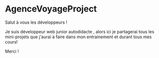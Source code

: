 # AgenceVoyageProject

Salut à vous les développeurs !

Je suis développeur web junior autodidacte , alors ici je partagerai tous les mini-projets que j'aurai à faire dans mon entrainement et durant tous mes cours!

Merci !
